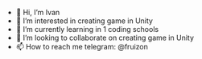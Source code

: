 - 👋 Hi, I’m Ivan
- 👀 I’m interested in creating game in Unity
- 🌱 I’m currently learning in 1 coding schools
- 💞️ I’m looking to collaborate on creating game in Unity
- 📫 How to reach me telegram: @fruizon

<!---
Villfiy/Villfiy is a ✨ special ✨ repository because its `README.md` (this file) appears on your GitHub profile.
You can click the Preview link to take a look at your changes.
--->
